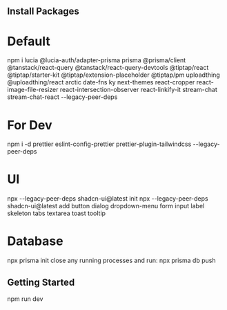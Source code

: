 ## Install Packages
# Default
npm i lucia @lucia-auth/adapter-prisma prisma @prisma/client @tanstack/react-query @tanstack/react-query-devtools @tiptap/react @tiptap/starter-kit @tiptap/extension-placeholder @tiptap/pm uploadthing @uploadthing/react arctic date-fns ky next-themes react-cropper react-image-file-resizer react-intersection-observer react-linkify-it stream-chat stream-chat-react --legacy-peer-deps
# For Dev
npm i -d prettier eslint-config-prettier prettier-plugin-tailwindcss --legacy-peer-deps
# UI
npx --legacy-peer-deps shadcn-ui@latest init
npx --legacy-peer-deps shadcn-ui@latest add button dialog dropdown-menu form input 
label skeleton tabs textarea toast tooltip
# Database
npx prisma init
close any running processes and run: npx prisma db push
## Getting Started
npm run dev

